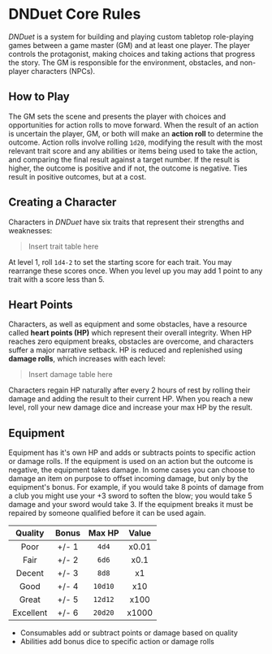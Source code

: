 # DNDuet Core Rules
_DNDuet_ is a system for building and playing custom tabletop role-playing games between a game master (GM) and at least one player. The player controls the protagonist, making choices and taking actions that progress the story. The GM is responsible for the environment, obstacles, and non-player characters (NPCs).

## How to Play
The GM sets the scene and presents the player with choices and opportunities for action rolls to move forward. When the result of an action is uncertain the player, GM, or both will make an **action roll** to determine the outcome. Action rolls involve rolling `1d20`, modifying the result with the most relevant trait score and any abilities or items being used to take the action, and comparing the final result against a target number. If the result is higher, the outcome is positive and if not, the outcome is negative. Ties result in positive outcomes, but at a cost.

## Creating a Character
Characters in _DNDuet_ have six traits that represent their strengths and weaknesses:

> Insert trait table here

At level 1, roll `1d4-2` to set the starting score for each trait. You may rearrange these scores once. When you level up you may add 1 point to any trait with a score less than 5.

## Heart Points
Characters, as well as equipment and some obstacles, have a resource called **heart points (HP)** which represent their overall integrity. When HP reaches zero equipment breaks, obstacles are overcome, and characters suffer a major narrative setback. HP is reduced and replenished using **damage rolls**, which increases with each level:

> Insert damage table here

Characters regain HP naturally after every 2 hours of rest by rolling their damage and adding the result to their current HP. When you reach a new level, roll your new damage dice and increase your max HP by the result.

## Equipment
Equipment has it's own HP and adds or subtracts points to specific action or damage rolls. If the equipment is used on an action but the outcome is negative, the equipment takes damage. In some cases you can choose to damage an item on purpose to offset incoming damage, but only by the equipment's bonus. For example, if you would take 8 points of damage from a club you might use your +3 sword to soften the blow; you would take 5 damage and your sword would take 3. If the equipment breaks it must be repaired by someone qualified before it can be used again.

| Quality | Bonus | Max HP | Value |
|:---:|:---:|:---:|:---:|
| Poor | +/- 1 | `4d4` | x0.01 |
| Fair | +/- 2 | `6d6` | x0.1 |
| Decent | +/- 3 | `8d8` | x1 |
| Good | +/- 4 | `10d10` | x10 |
| Great | +/- 5 | `12d12` | x100 |
| Excellent | +/- 6 | `20d20` | x1000 |




- Consumables add or subtract points or damage based on quality
- Abilities add bonus dice to specific action or damage rolls


